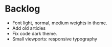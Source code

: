 # Backlog

- Font light, normal, medium weights in theme.
- Add old articles
- Fix code dark theme.
- Small viewports: responsive typography
